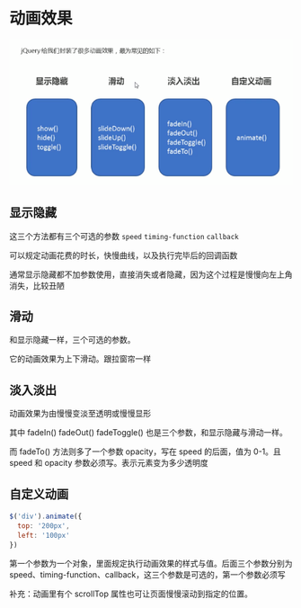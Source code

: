 # 动画效果

![动画](images/jq动画效果.png)

## 显示隐藏

这三个方法都有三个可选的参数 `speed` `timing-function` `callback`

可以规定动画花费的时长，快慢曲线，以及执行完毕后的回调函数

通常显示隐藏都不加参数使用，直接消失或者隐藏，因为这个过程是慢慢向左上角消失，比较丑陋

## 滑动

和显示隐藏一样，三个可选的参数。

它的动画效果为上下滑动。跟拉窗帘一样

## 淡入淡出

动画效果为由慢慢变淡至透明或慢慢显形

其中 fadeIn() fadeOut() fadeToggle() 也是三个参数，和显示隐藏与滑动一样。

而 fadeTo() 方法则多了一个参数 opacity，写在 speed 的后面，值为 0-1。且 speed 和 opacity 参数必须写。表示元素变为多少透明度

## 自定义动画

```javascript
$('div').animate({
  top: '200px',
  left: '100px'
})
```

第一个参数为一个对象，里面规定执行动画效果的样式与值。后面三个参数分别为speed、timing-function、callback，这三个参数是可选的，第一个参数必须写

补充：动画里有个 scrollTop 属性也可让页面慢慢滚动到指定的位置。
